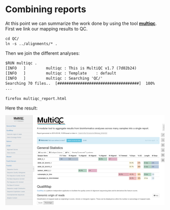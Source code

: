 # Combining reports
At this point we can summarize the work done by using the tool [**multiqc**](https://multiqc.info/). First we link our mapping results to QC.

```{bash}
cd QC/
ln -s ../alignments/* .
```

Then we join the different analyses:

```{bash}
$RUN multiqc .
[INFO   ]         multiqc : This is MultiQC v1.7 (7d02b24)
[INFO   ]         multiqc : Template    : default
[INFO   ]         multiqc : Searching 'QC/'
Searching 70 files..  [####################################]  100% 
...

firefox multiqc_report.html
```

Here the result:

<img src="images/multiqc.png"  align="middle" />

<br/>

